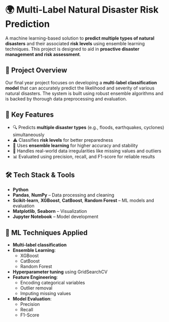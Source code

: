 # 🌍 Multi-Label Natural Disaster Risk Prediction

A machine learning-based solution to **predict multiple types of natural disasters** and their associated **risk levels** using ensemble learning techniques. This project is designed to aid in **proactive disaster management and risk assessment**.

## 📌 Project Overview

Our final year project focuses on developing a **multi-label classification model** that can accurately predict the likelihood and severity of various natural disasters. The system is built using robust ensemble algorithms and is backed by thorough data preprocessing and evaluation.

## 🚀 Key Features

- 🔍 Predicts **multiple disaster types** (e.g., floods, earthquakes, cyclones) simultaneously
- ⚠️ Classifies **risk levels** for better preparedness
- 🧠 Uses **ensemble learning** for higher accuracy and stability
- 🧹 Handles real-world data irregularities like missing values and outliers
- 📊 Evaluated using precision, recall, and F1-score for reliable results

## 🛠️ Tech Stack & Tools

- **Python**
- **Pandas**, **NumPy** – Data processing and cleaning
- **Scikit-learn**, **XGBoost**, **CatBoost**, **Random Forest** – ML models and evaluation
- **Matplotlib**, **Seaborn** – Visualization
- **Jupyter Notebook** – Model development

## 🧪 ML Techniques Applied

- **Multi-label classification**
- **Ensemble Learning**:
  - XGBoost
  - CatBoost
  - Random Forest
- **Hyperparameter tuning** using GridSearchCV
- **Feature Engineering**:
  - Encoding categorical variables
  - Outlier removal
  - Imputing missing values
- **Model Evaluation**:
  - Precision
  - Recall
  - F1-Score
